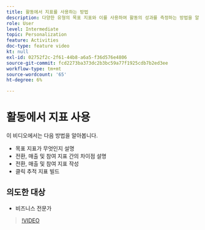 ```yaml
---
title: 활동에서 지표를 사용하는 방법
description: 다양한 유형의 목표 지표와 이를 사용하여 활동의 성과를 측정하는 방법을 알아봅니다.
role: User
level: Intermediate
topic: Personalization
feature: Activities
doc-type: feature video
kt: null
exl-id: 02752f2c-2f61-44b8-a6a5-f36d576e4806
source-git-commit: fcd2273ba373dc2b3bc59a77f1925cdb7b2ed3ee
workflow-type: tm+mt
source-wordcount: '65'
ht-degree: 6%

---
```


# 활동에서 지표 사용

이 비디오에서는 다음 방법을 알아봅니다.

* 목표 지표가 무엇인지 설명
* 전환, 매출 및 참여 지표 간의 차이점 설명
* 전환, 매출 및 참여 지표 작성
* 클릭 추적 지표 빌드

## 의도한 대상

* 비즈니스 전문가

>[!VIDEO](https://video.tv.adobe.com/v/17380/?quality=12)
